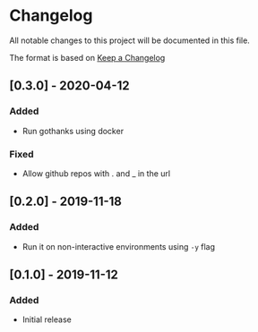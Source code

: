 # Changelog
All notable changes to this project will be documented in this file.

The format is based on [Keep a Changelog](https://keepachangelog.com/en/1.0.0/)

## [0.3.0] - 2020-04-12
### Added
- Run gothanks using docker
### Fixed
- Allow github repos with . and _ in the url


## [0.2.0] - 2019-11-18
### Added
- Run it on non-interactive environments using `-y` flag

## [0.1.0] - 2019-11-12
### Added
- Initial release
